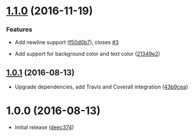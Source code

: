 <a name="1.1.0"></a>
# [1.1.0](https://github.com/bostrom/text-to-image/compare/v1.0.1...v1.1.0) (2016-11-19)


### Features

* Add newline support ([f50d0b7](https://github.com/bostrom/text-to-image/commit/f50d0b7)), closes [#3](https://github.com/bostrom/text-to-image/issues/3)

* Add support for background color and text color ([21349e2](https://github.com/bostrom/text-to-image/commit/21349e2))

<a name="1.0.1"></a>
## [1.0.1](https://github.com/bostrom/text-to-image/compare/v1.0.0...v1.0.1) (2016-08-13)

* Upgrade dependencies, add Travis and Coverall integration ([43b9cea](https://github.com/bostrom/text-to-image/commit/43b9cea))

<a name="1.0.0"></a>
# 1.0.0 (2016-08-13)

* Initial release ([deec374](https://github.com/bostrom/text-to-image/commit/deec374))
